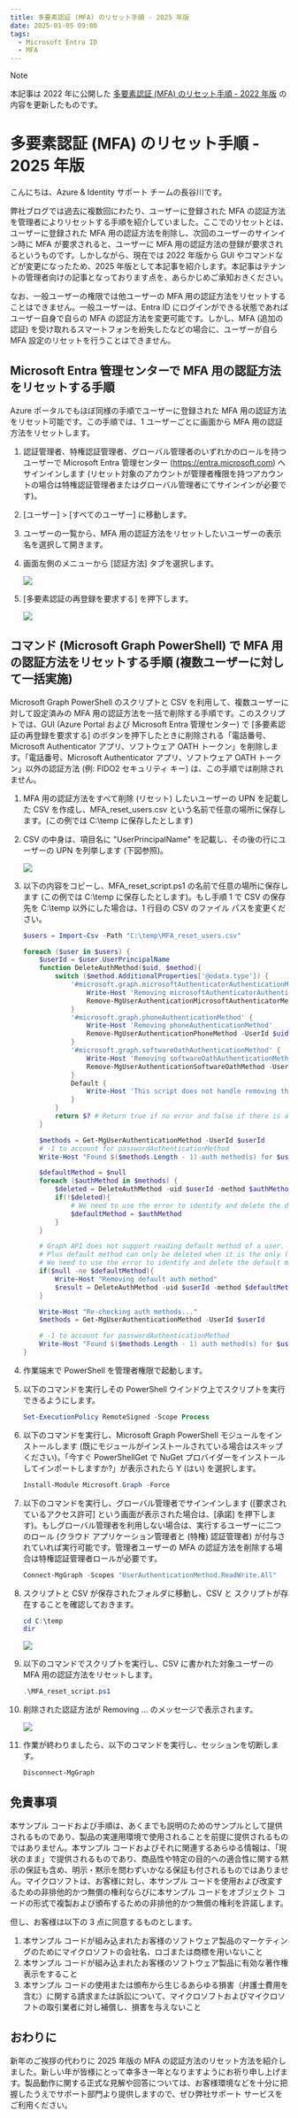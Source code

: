 ```yaml
---
title: 多要素認証 (MFA) のリセット手順 - 2025 年版
date: 2025-01-05 09:00
tags:
  - Microsoft Entra ID
  - MFA
---
```


> [!NOTE]
> 本記事は 2022 年に公開した [多要素認証 (MFA) のリセット手順 - 2022 年版](../azure-active-directory/mfa-reset-2022.md) の内容を更新したものです。

# 多要素認証 (MFA) のリセット手順 - 2025 年版

こんにちは、Azure & Identity サポート チームの長谷川です。

弊社ブログでは過去に複数回にわたり、ユーザーに登録された MFA の認証方法を管理者によりリセットする手順を紹介していました。ここでのリセットとは、ユーザーに登録された MFA 用の認証方法を削除し、次回のユーザーのサインイン時に MFA が要求されると、ユーザーに MFA 用の認証方法の登録が要求されるというものです。しかしながら、現在では 2022 年版から GUI やコマンドなどが変更になったため、2025 年版として本記事を紹介します。本記事はテナントの管理者向けの記事となっております点を、あらかじめご承知おきください。

なお、一般ユーザーの権限では他ユーザーの MFA 用の認証方法をリセットすることはできません。一般ユーザーは、Entra ID にログインができる状態であればユーザー自身で自らの MFA の認証方法を変更可能です。しかし、MFA (追加の認証) を受け取れるスマートフォンを紛失したなどの場合に、ユーザーが自ら MFA 設定のリセットを行うことはできません。

## Microsoft Entra 管理センターで MFA 用の認証方法をリセットする手順

Azure ポータルでもほぼ同様の手順でユーザーに登録された MFA 用の認証方法をリセット可能です。この手順では、1 ユーザーごとに画面から MFA 用の認証方法をリセットします。

1. 認証管理者、特権認証管理者、グローバル管理者のいずれかのロールを持つユーザーで Microsoft Entra 管理センター (https://entra.microsoft.com) へサインインします (リセット対象のアカウントが管理者権限を持つアカウントの場合は特権認証管理者またはグローバル管理者にてサインインが必要です)。

2. [ユーザー] > [すべてのユーザー] に移動します。

3. ユーザーの一覧から、MFA 用の認証方法をリセットしたいユーザーの表示名を選択して開きます。

4. 画面左側のメニューから [認証方法] タブを選択します。

    ![](./mfa-reset-2025/mfa-reset-2025-1.jpg)

5. [多要素認証の再登録を要求する] を押下します。

    ![](./mfa-reset-2025/mfa-reset-2025-2.jpg)

## コマンド (Microsoft Graph PowerShell) で MFA 用の認証方法をリセットする手順 (複数ユーザーに対して一括実施)

Microsoft Graph PowerShell のスクリプトと CSV を利用して、複数ユーザーに対して設定済みの MFA 用の認証方法を一括で削除する手順です。このスクリプトでは、GUI (Azure Portal および Microsoft Entra 管理センター) で [多要素認証の再登録を要求する] のボタンを押下したときに削除される「電話番号、Microsoft Authenticator アプリ、ソフトウェア OATH トークン」を削除します。「電話番号、Microsoft Authenticator アプリ、ソフトウェア OATH トークン」以外の認証方法 (例: FIDO2 セキュリティ キー) は、この手順では削除されません。

1. MFA 用の認証方法をすべて削除 (リセット) したいユーザーの UPN を記載した CSV を作成し、MFA_reset_users.csv という名前で任意の場所に保存します。(この例では C:\temp に保存したとします)

2. CSV の中身は、項目名に "UserPrincipalName" を記載し、その後の行にユーザーの UPN を列挙します (下図参照)。

    ![](./mfa-reset-2025/mfa-reset-2025-3.jpg)

3. 以下の内容をコピーし、MFA_reset_script.ps1 の名前で任意の場所に保存します (この例では C:\temp に保存したとします)。もし手順 1 で CSV の保存先を C:\temp 以外にした場合は、1 行目の CSV のファイル パスを変更ください。

    ```powershell
    $users = Import-Csv -Path "C:\temp\MFA_reset_users.csv"

    foreach ($user in $users) {
        $userId = $user.UserPrincipalName
        function DeleteAuthMethod($uid, $method){
            switch ($method.AdditionalProperties['@odata.type']) {
                '#microsoft.graph.microsoftAuthenticatorAuthenticationMethod' { 
                    Write-Host 'Removing microsoftAuthenticatorAuthenticationMethod'
                    Remove-MgUserAuthenticationMicrosoftAuthenticatorMethod -UserId $uid -MicrosoftAuthenticatorAuthenticationMethodId $method.Id
                }
                '#microsoft.graph.phoneAuthenticationMethod' { 
                    Write-Host 'Removing phoneAuthenticationMethod'
                    Remove-MgUserAuthenticationPhoneMethod -UserId $uid -PhoneAuthenticationMethodId $method.Id
                }
                '#microsoft.graph.softwareOathAuthenticationMethod' { 
                    Write-Host 'Removing softwareOathAuthenticationMethod'
                    Remove-MgUserAuthenticationSoftwareOathMethod -UserId $uid -SoftwareOathAuthenticationMethodId $method.Id
                }
                Default {
                    Write-Host 'This script does not handle removing this auth method type: ' + $method.AdditionalProperties['@odata.type']
                }
            }
            return $? # Return true if no error and false if there is an error
        }

        $methods = Get-MgUserAuthenticationMethod -UserId $userId
        # -1 to account for passwordAuthenticationMethod
        Write-Host "Found $($methods.Length - 1) auth method(s) for $userId"

        $defaultMethod = $null
        foreach ($authMethod in $methods) {
            $deleted = DeleteAuthMethod -uid $userId -method $authMethod
            if(!$deleted){
                # We need to use the error to identify and delete the default method.
                $defaultMethod = $authMethod
            }
        }

        # Graph API does not support reading default method of a user.
        # Plus default method can only be deleted when it is the only (last) auth method for a user.
        # We need to use the error to identify and delete the default method.
        if($null -ne $defaultMethod){
            Write-Host "Removing default auth method"
            $result = DeleteAuthMethod -uid $userId -method $defaultMethod
        }
    
        Write-Host "Re-checking auth methods..."
        $methods = Get-MgUserAuthenticationMethod -UserId $userId

        # -1 to account for passwordAuthenticationMethod
        Write-Host "Found $($methods.Length - 1) auth method(s) for $userId"
    }
    ```

4. 作業端末で PowerShell を管理者権限で起動します。

5. 以下のコマンドを実行しその PowerShell ウインドウ上でスクリプトを実行できるようにします。

    ```powershell
    Set-ExecutionPolicy RemoteSigned -Scope Process
    ```

6. 以下のコマンドを実行し、Microsoft Graph PowerShell モジュールをインストールします (既にモジュールがインストールされている場合はスキップください)。「今すぐ PowerShellGet で NuGet プロバイダーをインストールしてインポートしますか?」が表示されたら Y (はい) を選択します。

    ```powershell
    Install-Module Microsoft.Graph -Force
    ```

7. 以下のコマンドを実行し、グローバル管理者でサインインします ([要求されているアクセス許可] という画面が表示された場合は、[承諾] を押下します)。もしグローバル管理者を利用しない場合は、実行するユーザーに二つのロール (クラウド アプリケーション管理者と (特権) 認証管理者) が付与されていれば実行可能です。管理者ユーザーの MFA の認証方法を削除する場合は特権認証管理者ロールが必要です。

    ```powershell
    Connect-MgGraph -Scopes "UserAuthenticationMethod.ReadWrite.All" 
    ```

8. スクリプトと CSV が保存されたフォルダに移動し、CSV と スクリプトが存在することを確認しておきます。

    ```powershell
    cd C:\temp
    dir
    ```

    ![](./mfa-reset-2025/mfa-reset-2025-4.jpg)

9. 以下のコマンドでスクリプトを実行し、CSV に書かれた対象ユーザーの MFA 用の認証方法をリセットします。

    ```PowerShell
    .\MFA_reset_script.ps1
    ```

10. 削除された認証方法が Removing ... のメッセージで表示されます。

    ![](./mfa-reset-2025/mfa-reset-2025-5.jpg)

11. 作業が終わりましたら、以下のコマンドを実行し、セッションを切断します。

    ```powershell
    Disconnect-MgGraph
    ```

## 免責事項

本サンプル コードおよび手順は、あくまでも説明のためのサンプルとして提供されるものであり、製品の実運用環境で使用されることを前提に提供されるものではありません。本サンプル コードおよびそれに関連するあらゆる情報は、「現状のまま」で提供されるものであり、商品性や特定の目的への適合性に関する黙示の保証も含め、明示・黙示を問わずいかなる保証も付されるものではありません。マイクロソフトは、お客様に対し、本サンプル コードを使用および改変するための非排他的かつ無償の権利ならびに本サンプル コードをオブジェクト コードの形式で複製および頒布するための非排他的かつ無償の権利を許諾します。

但し、お客様は以下の 3 点に同意するものとします。

1. 本サンプル コードが組み込まれたお客様のソフトウェア製品のマーケティングのためにマイクロソフトの会社名、ロゴまたは商標を用いないこと
2. 本サンプル コードが組み込まれたお客様のソフトウェア製品に有効な著作権表示をすること
3. 本サンプル コードの使用または頒布から生じるあらゆる損害（弁護士費用を含む）に関する請求または訴訟について、マイクロソフトおよびマイクロソフトの取引業者に対し補償し、損害を与えないこと

## おわりに

新年のご挨拶の代わりに 2025 年版の MFA の認証方法のリセット方法を紹介しました。新しい年が皆様にとって幸多き一年となりますようにお祈り申し上げます。製品動作に関する正式な見解や回答については、お客様環境などを十分に把握したうえでサポート部門より提供しますので、ぜひ弊社サポート サービスをご利用ください。
